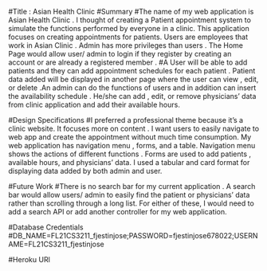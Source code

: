 #Title : Asian Health Clinic
#Summary
#The name of my web application is Asian Health Clinic .  I thought of creating a Patient appointment system to simulate the functions performed by everyone in a clinic. This application focuses  on creating appointments for patients. Users are employees that work in Asian Clinic . Admin has more privileges than users . The Home Page would allow user/ admin to login if they register by creating an account or are already a registered member .
#A User will be able to add patients and they can add appointment schedules   for each patient . Patient data added will be  displayed  in another page where the user can view , edit, or delete .An admin can do the functions of users and in addition can insert the availability schedule . He/she can add , edit, or remove physicians’ data  from clinic application  and add their available hours.

#Design Specifications
#I preferred a professional theme because it’s a clinic website. It focuses more on content . I want users to easily navigate to web app and create the appointment without much time consumption. My web application has navigation menu ,  forms, and a table. Navigation menu shows the actions of different functions . Forms are used to add patients , available hours, and physicians’ data. I used a tabular and card format for displaying data added by both admin and user.

#Future Work
#There is no search bar for my current application . A search bar would allow users/ admin to easily find the patient or physicians’  data  rather than scrolling through a long list. For either of these, I would need to add a search API or add another controller for my web application.

#Database Credentials
#DB_NAME=FL21CS3211_fjestinjose;PASSWORD=fjestinjose678022;USERNAME=FL21CS3211_fjestinjose

#Heroku URl